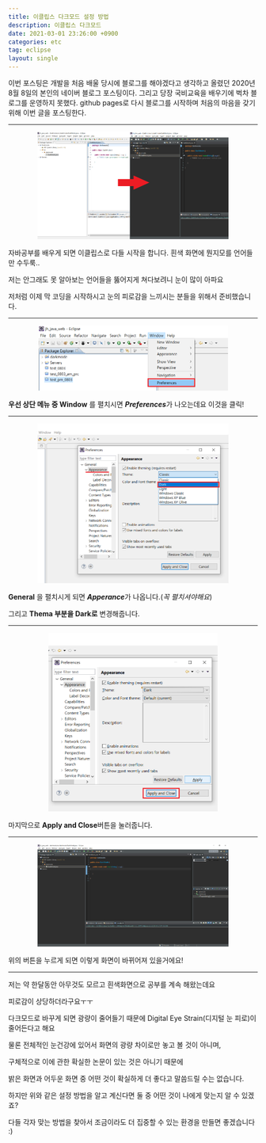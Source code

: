 ```yaml
---
title: 이클립스 다크모드 설정 방법
description: 이클립스 다크모드
date: 2021-03-01 23:26:00 +0900
categories: etc
tag: eclipse
layout: single
---
```






이번 포스팅은 개발을 처음 배울 당시에 블로그를 해야겠다고 생각하고 올렸던 2020년 8월 8일의 본인의 네이버 블로그 포스팅이다. 그리고 당장 국비교육을 배우기에 벅차 블로그를 운영하지 못했다. github pages로 다시 블로그를 시작하며 처음의 마음을 갖기 위해 이번 글을 포스팅한다.



------

<p align="center">
    <img src="/images/2021-03-01/darkmode_main.png" alt="darkmode 설정법" style="zoom: 50%;" />
</p>

자바공부를 배우게 되면 이클립스로 다들 시작을 합니다. 흰색 화면에 뭔지모를 언어들만 수두룩..

저는 안그래도 못 알아보는 언어들을 뚫어지게 쳐다보려니 눈이 많이 아파요



저처럼 이제 막 코딩을 시작하시고 눈의 피로감을 느끼시는 분들을 위해서 준비했습니다.  



------

<p align="center">
    <img src="/images/2021-03-01/darkmode1.png" alt="darkmode 설정 1" style="zoom: 50%;" />
</p>

**우선 상단 메뉴 중 Window** 를 펼치시면 ***Preferences***가 나오는데요 이것을 클릭!  



------

<p align="center">
    <img src="/images/2021-03-01/darkmode2.png" alt="darkmode 설정 2" style="zoom: 50%;" />
</p>

**General** 을 펼치시게 되면 ***Apperance***가 나옵니다.(*꼭 펼치셔야해요*)

그리고 **Thema 부분을 Dark로** 변경해줍니다.  



------

<p align="center">
    <img src="/images/2021-03-01/darkmode3.png" alt="darkmode 설정 3" style="zoom: 50%;" />
</p>

마지막으로 **Apply and Close**버튼을 눌러줍니다.  



------

<p align="center">
    <img src="/images/2021-03-01/darkmode4.png" alt="darkmode 설정 4" style="zoom: 50%;" />
</p>

위의 버튼을 누르게 되면 이렇게 화면이 바뀌어져 있을거에요!   



-------

저는 약 한달동안 아무것도 모르고 흰색화면으로 공부를 계속 해왔는데요

피로감이 상당하더라구요ㅜㅜ

다크모드로 바꾸게 되면 광량이 줄어들기 때문에 Digital Eye Strain(디지털 눈 피로)이 줄어든다고 해요



물론 전체적인 눈건강에 있어서 화면의 광량 차이로만 놓고 볼 것이 아니며, 

구체적으로 이에 관한 확실한 논문이 있는 것은 아니기 때문에

밝은 화면과 어두운 화면 중 어떤 것이 확실하게 더 좋다고 말씀드릴 수는 없습니다.

하지만 위와 같은 설정 방법을 알고 계신다면 둘 중 어떤 것이 나에게 맞는지 알 수 있겠죠?



다들 각자 맞는 방법을 찾아서 조금이라도 더 집중할 수 있는 환경을 만들면 좋겠습니다 :)
